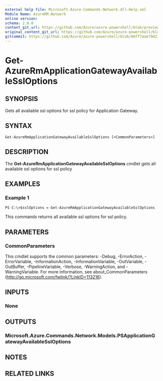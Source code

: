 ```yaml
---
external help file: Microsoft.Azure.Commands.Network.dll-Help.xml
Module Name: AzureRM.Network
online version:
schema: 2.0.0
content_git_url: https://github.com/Azure/azure-powershell/blob/preview/src/ResourceManager/Network/Commands.Network/help/Get-AzureRmApplicationGatewayAvailableSslOptions.md
original_content_git_url: https://github.com/Azure/azure-powershell/blob/preview/src/ResourceManager/Network/Commands.Network/help/Get-AzureRmApplicationGatewayAvailableSslOptions.md
gitcommit: https://github.com/Azure/azure-powershell/blob/66ff7aae79d21e8503f3b1bdbf11915a7c4ed3ee
---
```


# Get-AzureRmApplicationGatewayAvailableSslOptions

## SYNOPSIS
Gets all available ssl options for ssl policy for Application Gateway.

## SYNTAX

```
Get-AzureRmApplicationGatewayAvailableSslOptions [<CommonParameters>]
```

## DESCRIPTION
The **Get-AzureRmApplicationGatewayAvailableSslOptions** cmdlet gets all available ssl options for ssl policy

## EXAMPLES

### Example 1
```
PS C:\>$sslOptions = Get-AzureRmApplicationGatewayAvailableSslOptions
```

This commands returns all available ssl options for ssl policy.

## PARAMETERS

### CommonParameters
This cmdlet supports the common parameters: -Debug, -ErrorAction, -ErrorVariable, -InformationAction, -InformationVariable, -OutVariable, -OutBuffer, -PipelineVariable, -Verbose, -WarningAction, and -WarningVariable. For more information, see about_CommonParameters (http://go.microsoft.com/fwlink/?LinkID=113216).

## INPUTS

### None

## OUTPUTS

### Microsoft.Azure.Commands.Network.Models.PSApplicationGatewayAvailableSslOptions

## NOTES

## RELATED LINKS

